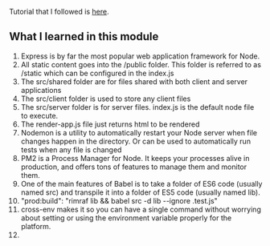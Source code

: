 Tutorial that I followed is [here](https://github.com/verekia/js-stack-from-scratch/blob/master/tutorial/03-express-nodemon-pm2.md#readme).

## What I learned in this module

1. Express is by far the most popular web application framework for Node.
1. All static content goes into the /public folder.  This folder is referred to as /static which can be configured in the index.js
1. The src/shared folder are for files shared with both client and server applications 
1. The src/client folder is used to store any client files
1. The src/server folder is for server files.  index.js is the default node file to execute.
1. The render-app.js file just returns html to be rendered
1. Nodemon is a utility to automatically restart your Node server when file changes happen in the directory. Or can be used to automatically run tests when any file is changed
1. PM2 is a Process Manager for Node. It keeps your processes alive in production, and offers tons of features to manage them and monitor them.
1. One of the main features of Babel is to take a folder of ES6 code (usually named src) and transpile it into a folder of ES5 code (usually named lib).
1. "prod:build": "rimraf lib && babel src -d lib --ignore .test.js"
1. cross-env makes it so you can have a single command without worrying about setting or using the environment variable properly for the platform. 
1. 
